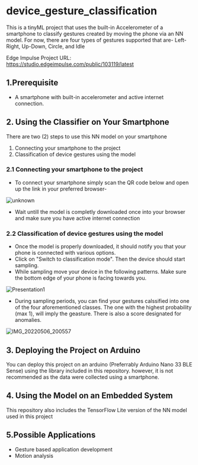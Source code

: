 # device_gesture_classification
This is a tinyML project that uses the built-in Accelerometer of a smartphone to classify gestures created by moving the phone via an NN model. For now, there are four types of gestures supported that are- Left-Right, Up-Down, Circle, and Idle

Edge Impulse Project URL: https://studio.edgeimpulse.com/public/103119/latest

## 1.Prerequisite
* A smartphone with built-in accelerometer and active internet connection.

## 2. Using the Classifier on Your Smartphone

There are two (2) steps to use this NN model on your smartphone
1. Connecting your smartphone to the project
2. Classification of device gestures using the model

### 2.1 Connecting your smartphone to the project
* To connect your smartphone simply scan the QR code below and open up the link in your preferred browser-

![unknown](https://user-images.githubusercontent.com/81281780/167143428-8d6b93ab-1998-437b-ba3e-59c2af7b4de3.png)

* Wait untill the model is completly downloaded once into your browser and make sure you have active internet connection

### 2.2 Classification of device gestures using the model

* Once the model is properly downloaded, it should notify you that your phone is connected with various options.
* Click on "Switch to classification mode". Then the device should start sampling.
* While sampling move your device in the following patterns. Make sure the bottom edge of your phone is facing towards you.

![Presentation1](https://user-images.githubusercontent.com/81281780/167147610-07df5f76-6a50-4ebc-a332-5fa475409012.png)

* During sampling periods, you can find your gestures calssified into one of the four aforementioned classes. The one with the highest probability (max 1), will imply the geasture. There is also a score designated for anomalies.

![IMG_20220506_200557](https://user-images.githubusercontent.com/81281780/167149305-50199a93-8401-445f-8932-f957e20c987c.jpg)

## 3. Deploying the Project on Arduino
You can deploy this project on an arduino (Preferrably Arduino Nano 33 BLE Sense) using the library included in this repository. however, it is not recommended as the data were collected using a smartphone.

## 4. Using the Model on an Embedded System
This repository also includes the TensorFlow Lite version of the NN model used in this project


## 5.Possible Applications
* Gesture based application development
* Motion analysis
